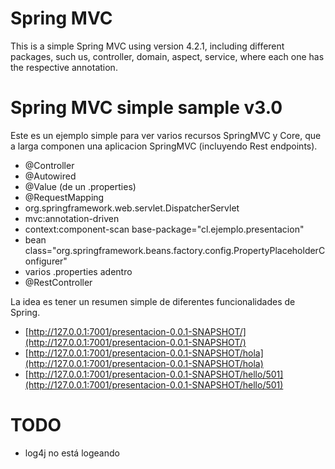 # Spring MVC

This is a simple Spring MVC using version 4.2.1, including different packages, such us, controller, domain, aspect, service, where each one has the respective annotation.

# Spring MVC simple sample v3.0


Este es un ejemplo simple para ver varios recursos SpringMVC y Core, que a larga componen una aplicacion SpringMVC (incluyendo Rest endpoints).

- @Controller
- @Autowired
- @Value (de un .properties)
- @RequestMapping
- org.springframework.web.servlet.DispatcherServlet
- mvc:annotation-driven
- context:component-scan base-package="cl.ejemplo.presentacion"
- bean class="org.springframework.beans.factory.config.PropertyPlaceholderConfigurer"
- varios .properties adentro
- @RestController

La idea es tener un resumen simple de diferentes funcionalidades de Spring.


* [http://127.0.0.1:7001/presentacion-0.0.1-SNAPSHOT/](http://127.0.0.1:7001/presentacion-0.0.1-SNAPSHOT/)
* [http://127.0.0.1:7001/presentacion-0.0.1-SNAPSHOT/hola](http://127.0.0.1:7001/presentacion-0.0.1-SNAPSHOT/hola)
* [http://127.0.0.1:7001/presentacion-0.0.1-SNAPSHOT/hello/501](http://127.0.0.1:7001/presentacion-0.0.1-SNAPSHOT/hello/501)


# TODO

- log4j no está logeando
